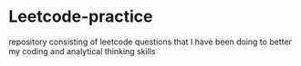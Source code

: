 # Leetcode-practice
repository consisting of leetcode questions that I have been doing to better my coding and analytical thinking skills

